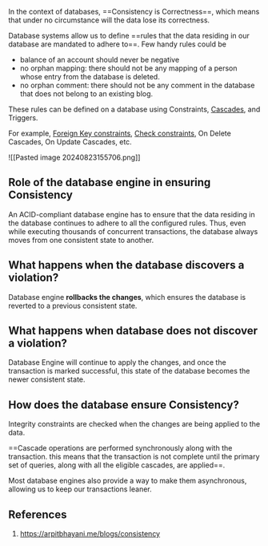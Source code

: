 In the context of databases, ==Consistency is Correctness==, which means that under no circumstance will the data lose its correctness.

Database systems allow us to define ==rules that the data residing in our database are mandated to adhere to==. Few handy rules could be

- balance of an account should never be negative
- no orphan mapping: there should not be any mapping of a person whose entry from the database is deleted.
- no orphan comment: there should not be any comment in the database that does not belong to an existing blog.

These rules can be defined on a database using Constraints, [Cascades](https://en.wikipedia.org/wiki/Foreign_key#CASCADE), and Triggers.

For example, [Foreign Key constraints](https://en.wikipedia.org/wiki/Foreign_key), [Check constraints](https://en.wikipedia.org/wiki/Check_constraint), On Delete Cascades, On Update Cascades, etc.

![[Pasted image 20240823155706.png]]
## Role of the database engine in ensuring Consistency

An ACID-compliant database engine has to ensure that the data residing in the database continues to adhere to all the configured rules. Thus, even while executing thousands of concurrent transactions, the database always moves from one consistent state to another.
## What happens when the database discovers a violation?

Database engine **rollbacks the changes**, which ensures the database is reverted to a previous consistent state.
## What happens when database does not discover a violation?

Database Engine will continue to apply the changes, and once the transaction is marked successful, this state of the database becomes the newer consistent state.
## How does the database ensure Consistency?

Integrity constraints are checked when the changes are being applied to the data.

==Cascade operations are performed synchronously along with the transaction. this means that the transaction is not complete until the primary set of queries, along with all the eligible cascades, are applied==. 

Most database engines also provide a way to make them asynchronous, allowing us to keep our transactions leaner.

## References
1. https://arpitbhayani.me/blogs/consistency

